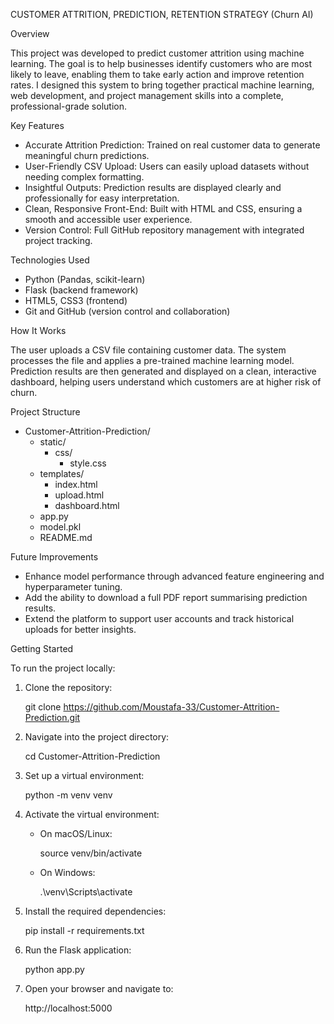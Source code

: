 CUSTOMER ATTRITION, PREDICTION, RETENTION STRATEGY (Churn AI)

Overview

This project was developed to predict customer attrition using machine learning. The goal is to help businesses identify customers who are most likely to leave, enabling them to take early action and improve retention rates. I designed this system to bring together practical machine learning, web development, and project management skills into a complete, professional-grade solution.

Key Features

- Accurate Attrition Prediction: Trained on real customer data to generate meaningful churn predictions.  
- User-Friendly CSV Upload: Users can easily upload datasets without needing complex formatting.  
- Insightful Outputs: Prediction results are displayed clearly and professionally for easy interpretation.  
- Clean, Responsive Front-End: Built with HTML and CSS, ensuring a smooth and accessible user experience.  
- Version Control: Full GitHub repository management with integrated project tracking.

Technologies Used

- Python (Pandas, scikit-learn)  
- Flask (backend framework)  
- HTML5, CSS3 (frontend)  
- Git and GitHub (version control and collaboration)

How It Works

The user uploads a CSV file containing customer data. The system processes the file and applies a pre-trained machine learning model. Prediction results are then generated and displayed on a clean, interactive dashboard, helping users understand which customers are at higher risk of churn.

Project Structure

- Customer-Attrition-Prediction/  
  - static/  
    - css/  
      - style.css  
  - templates/  
    - index.html  
    - upload.html  
    - dashboard.html  
  - app.py  
  - model.pkl  
  - README.md

Future Improvements

- Enhance model performance through advanced feature engineering and hyperparameter tuning.  
- Add the ability to download a full PDF report summarising prediction results.  
- Extend the platform to support user accounts and track historical uploads for better insights.

Getting Started

To run the project locally:

1. Clone the repository:  
   
   git clone https://github.com/Moustafa-33/Customer-Attrition-Prediction.git
   

2. Navigate into the project directory:  
   
   cd Customer-Attrition-Prediction
   

3. Set up a virtual environment:  
   
   python -m venv venv
   

4. Activate the virtual environment:  
   - On macOS/Linux:  
     
     source venv/bin/activate
     
   - On Windows:  
     
     .\venv\Scripts\activate
     

5. Install the required dependencies:  
   
   pip install -r requirements.txt
   

6. Run the Flask application:  
   
   python app.py
   

7. Open your browser and navigate to:  
   
   http://localhost:5000
   

